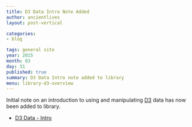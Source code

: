 ```yaml
---
title: D3 Data Intro Note Added
author: ancientlives
layout: post-vertical

categories:
- blog

tags: general site
year: 2015
month: 03
day: 31
published: true
summary: D3 Data Intro note added to library
menu: library-d3-overview
---
```


Initial note on an introduction to using and manipulating [D3](http://d3js.org) data has now been added to library.

* [D3 Data - Intro](/library/notes/d3-data-intro/)




